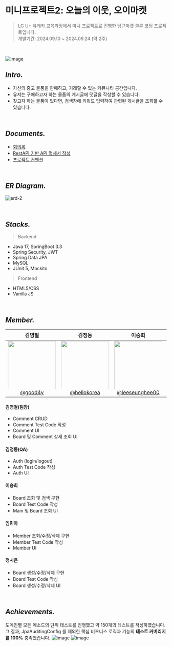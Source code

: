 # 미니프로젝트2: 오늘의 이웃, 오이마켓
> LG U+ 유레카 교육과정에서 미니 프로젝트로 진행한 당근마켓 클론 코딩 프로젝트입니다. <br />
> 개발기간: 2024.09.10 ~ 2024.09.24 (약 2주)
<br />

![image](https://github.com/user-attachments/assets/b8dffa59-3570-4e8c-a4fa-56d6dfad9129)

## _Intro._
- 자신의 중고 물품을 판매하고, 거래할 수 있는 커뮤니티 공간입니다.
- 유저는 구매하고자 하는 물품의 게시글에 댓글을 작성할 수 있습니다.
- 찾고자 하는 물품이 있다면, 검색창에 키워드 입력하여 관련된 게시글을 조회할 수 있습니다.

<br />

## _Documents._
- [회의록](https://jet-glue-2e7.notion.site/3fbe0b007902411d8d3f69b29ccbd026?pvs=4)
- [RestAPI 기반 API 명세서 작성](https://jet-glue-2e7.notion.site/API-65e1b23508844534a3940ae5261a2744?pvs=4)
- [프로젝트 컨벤션](https://jet-glue-2e7.notion.site/RULES-be85d4478f2747b0be93ddabf286d58e?pvs=4)

<br />

## _ER Diagram._
![erd-2](https://github.com/user-attachments/assets/71bbbfad-97ce-43b7-b601-642334e78ad9)

<br />

## _Stacks._
> Backend
- Java 17, SpringBoot 3.3
- Spring Security, JWT
- Spring Data JPA
- MySQL
- JUnit 5, Mockito

> Frontend
- HTML5/CSS
- Vanilla JS

<br />

## _Member._

<div align="center">
  
| **김영철** | **김정동** | **이승희** | **임민아** | **정시은** |
| :------: |  :------: | :------: | :------: | :------: |
| [<img src="https://github.com/user-attachments/assets/4661e9b5-5450-4f5c-8051-282bd7e7abd2" height=150 width=150> <br/> @good4y](https://github.com/good4y) | [<img src="https://avatars.githubusercontent.com/u/115388726?v=4" height=150 width=150> <br/> @hellokorea](https://github.com/hellokorea) | [<img src="https://avatars.githubusercontent.com/u/87460638?v=4" height=150 width=150> <br/> @leeseunghee00](https://github.com/leeseunghee00) | [<img src="https://github.com/user-attachments/assets/58c8732a-6c72-49b7-ae7f-61bf2c32696b" height=150 width=150> <br/> @01MINAH](https://github.com/01MINAH) | [<img src="https://avatars.githubusercontent.com/u/80161733?v=4" height=150 width=150> <br/> @Sieun53](https://github.com/Sieun53) |

</div>

#### 김영철(팀장)
- Comment CRUD
- Comment Test Code 작성
- Comment UI
- Board 및 Comment 상세 조회 UI

#### 김정동(QA)
- Auth (login/logout)
- Auth Test Code 작성
- Auth UI

#### 이승희
- Board 조회 및 검색 구현
- Board Test Code 작성
- Main 및 Board 조회 UI

#### 임민아
- Member 조회/수정/삭제 구현
- Member Test Code 작성
- Member UI
  
#### 정시은
- Board 생성/수정/삭제 구현
- Board Test Code 작성
- Board 생성/수정/삭제 UI

<br />

## _Achievements._

도메인별 모든 메소드의 단위 테스트를 진행했고 약 150개의 테스트를 작성하였습니다.
그 결과, JpaAuditingConfig 를 제외한 핵심 비즈니스 로직과 기능의 **테스트 커버리지를 100%** 충족했습니다.
![image](https://github.com/user-attachments/assets/2f502ef7-aa8f-406c-b8ea-5ffcad9a4471)
![image](https://github.com/user-attachments/assets/cd32f76c-ee6b-4ec7-89d7-5f9a7bf233b9)







